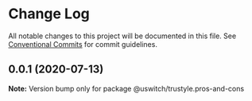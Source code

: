 # Change Log

All notable changes to this project will be documented in this file.
See [Conventional Commits](https://conventionalcommits.org) for commit guidelines.

## 0.0.1 (2020-07-13)

**Note:** Version bump only for package @uswitch/trustyle.pros-and-cons
